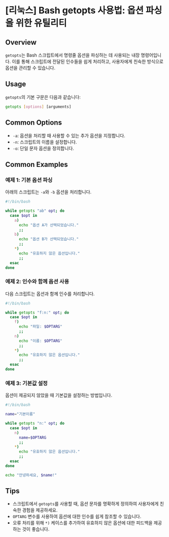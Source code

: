 # [리눅스] Bash getopts 사용법: 옵션 파싱을 위한 유틸리티

## Overview
`getopts`는 Bash 스크립트에서 명령줄 옵션을 파싱하는 데 사용되는 내장 명령어입니다. 이를 통해 스크립트에 전달된 인수들을 쉽게 처리하고, 사용자에게 친숙한 방식으로 옵션을 관리할 수 있습니다.

## Usage
`getopts`의 기본 구문은 다음과 같습니다:

```bash
getopts [options] [arguments]
```

## Common Options
- `-a`: 옵션을 처리할 때 사용할 수 있는 추가 옵션을 지정합니다.
- `-n`: 스크립트의 이름을 설정합니다.
- `-o`: 단일 문자 옵션을 정의합니다.

## Common Examples

### 예제 1: 기본 옵션 파싱
아래의 스크립트는 `-a`와 `-b` 옵션을 처리합니다.

```bash
#!/bin/bash

while getopts "ab" opt; do
  case $opt in
    a)
      echo "옵션 A가 선택되었습니다."
      ;;
    b)
      echo "옵션 B가 선택되었습니다."
      ;;
    *)
      echo "유효하지 않은 옵션입니다."
      ;;
  esac
done
```

### 예제 2: 인수와 함께 옵션 사용
다음 스크립트는 옵션과 함께 인수를 처리합니다.

```bash
#!/bin/bash

while getopts "f:n:" opt; do
  case $opt in
    f)
      echo "파일: $OPTARG"
      ;;
    n)
      echo "이름: $OPTARG"
      ;;
    *)
      echo "유효하지 않은 옵션입니다."
      ;;
  esac
done
```

### 예제 3: 기본값 설정
옵션이 제공되지 않았을 때 기본값을 설정하는 방법입니다.

```bash
#!/bin/bash

name="기본이름"

while getopts "n:" opt; do
  case $opt in
    n)
      name=$OPTARG
      ;;
    *)
      echo "유효하지 않은 옵션입니다."
      ;;
  esac
done

echo "안녕하세요, $name!"
```

## Tips
- 스크립트에서 `getopts`를 사용할 때, 옵션 문자를 명확하게 정의하여 사용자에게 친숙한 경험을 제공하세요.
- `OPTARG` 변수를 사용하여 옵션에 대한 인수를 쉽게 참조할 수 있습니다.
- 오류 처리를 위해 `*)` 케이스를 추가하여 유효하지 않은 옵션에 대한 피드백을 제공하는 것이 좋습니다.